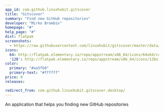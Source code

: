 ```yaml
---
app_id: com.github.linuxhubit.gitscover
title: "Gitscover"
summary: "Find new GitHub repositories"
developer: "Mirko Brombin"
homepage: "#"
help_page: "#"
dist: flatpak
screenshots:
  - https://raw.githubusercontent.com/linuxhubit/gitscover/master/data/screenshot-1.png
icons:
  64: http://flatpak.elementary.io/repo/appstream/x86_64/icons/64x64/com.github.linuxhubit.gitscover.png
  '128': http://flatpak.elementary.io/repo/appstream/x86_64/icons/128x128/com.github.linuxhubit.gitscover.png
color:
  primary: "#aa5fb0"
  primary-text: "#ffffff"
price: 0
releases:

redirect_from: com.github.linuxhubit.gitscover.desktop/
---
```


An application that helps you finding new GitHub repositories